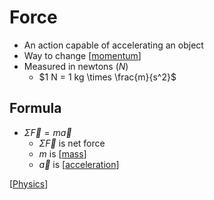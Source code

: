 # Force

- An action capable of accelerating an object
- Way to change [[momentum]]
- Measured in newtons ($N$)
  - $1 N = 1 kg \times \frac{m}{s^2}$

## Formula

- $\Sigma\vec{F} = m\vec{a}$
  - $\Sigma\vec{F}$ is net force
  - $m$ is [[mass]]
  - $\vec{a}$ is [[acceleration]]

[[Physics]]

[//begin]: # "Autogenerated link references for markdown compatibility"
[momentum]: momentum "Momentum"
[mass]: mass "Mass"
[acceleration]: acceleration "Acceleration"
[Physics]: physics "Physics"
[//end]: # "Autogenerated link references"